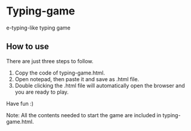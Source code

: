 # Typing-game
e-typing-like typing game

## How to use
There are just three steps to follow.
1. Copy the code of typing-game.html.
2. Open notepad, then paste it and save as .html file.
3. Double clicking the .html file will automatically open the browser and you are ready to play.

Have fun :)

Note: All the contents needed to start the game are included in typing-game.html.
